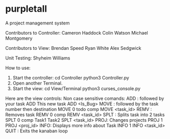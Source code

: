 # purpletall
A project management system

Contributors to Controller: 
  Cameron Haddock
  Colin Watson
  Michael Montgomery

Contributors to View: 
  Brendan Speed
  Ryan White
  Alex Sedgwick

Unit Testing: 
  Shyheim Williams


How to use:
1) Start the controller:
	cd Controller
	python3 Controller.py
2) Open another Terminal.
3) Start the view:
	cd View/Terminal
	python3 curses_console.py
	
Here are the view controls:
Non case sensitive comands:
ADD : followed by your task
         ADD This new task
         ADD <Task> <Desc> <Expected completion> <Is_Bug>
MOVE : followed by the task number then destination
         MOVE 0 todo comp
         MOVE <task_id> <to>
REMV : Removes task
         REMV 0 comp
         REMV <task_id>
SPLT : Splits task into 2 tasks
         SPLT 0 comp Task1 Task2
         SPLT <task_id>
PROJ: Changes projects
         PROJ 1
         PROJ <proj_id>
INFO: Displays more info about Task
         INFO 1
         INFO <task_id>
QUIT : Exits the kanaban loop
	
